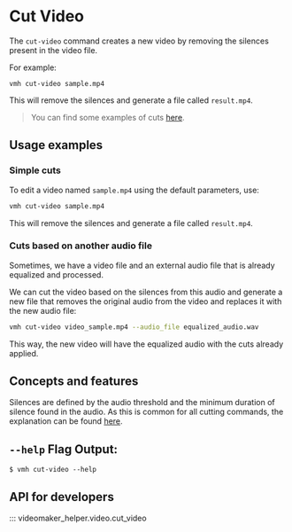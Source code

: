 # Cut Video

The `cut-video` command creates a new video by removing the silences present in the video file.

For example:

```
vmh cut-video sample.mp4
```

This will remove the silences and generate a file called `result.mp4`.

> You can find some examples of cuts [here](https://github.com/dunossauro/videomaker-helper/tree/main/examples/cut-video).

## Usage examples

### Simple cuts

To edit a video named `sample.mp4` using the default parameters, use:

```bash
vmh cut-video sample.mp4
```

This will remove the silences and generate a file called `result.mp4`.

### Cuts based on another audio file

Sometimes, we have a video file and an external audio file that is already equalized and processed.

We can cut the video based on the silences from this audio and generate a new file that removes the original audio from the video and replaces it with the new audio file:

```bash
vmh cut-video video_sample.mp4 --audio_file equalized_audio.wav
```

This way, the new video will have the equalized audio with the cuts already applied.

## Concepts and features

Silences are defined by the audio threshold and the minimum duration of silence found in the audio. As this is common for all cutting commands, the explanation can be found [here](threshold_and_distances.md).

## `--help` Flag Output:

```console exec="1" source="console" result="ansi"
$ vmh cut-video --help
```

## API for developers

::: videomaker_helper.video.cut_video
